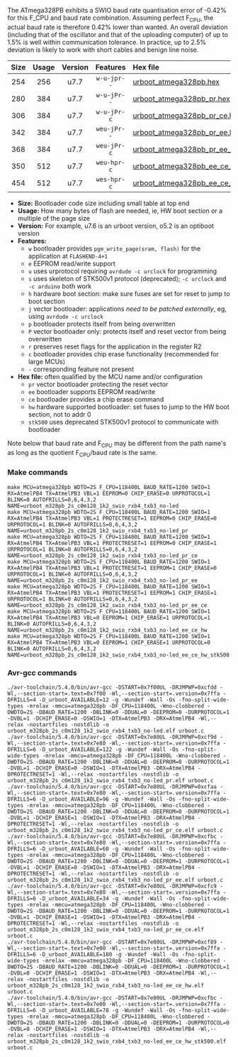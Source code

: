 The ATmega328PB exhibits a SWIO baud rate quantisation error of -0.42% for this F_CPU and baud rate combination. Assuming perfect F<sub>CPU</sub>, the actual baud rate is therefore 0.42% lower than wanted. An overall deviation (including that of the oscillator and that of the uploading computer) of up to 1.5% is well within communication tolerance. In practice, up to 2.5% deviation is likely to work with short cables and benign line noise.

|Size|Usage|Version|Features|Hex file|
|:-:|:-:|:-:|:-:|:--|
|254|256|u7.7|`w-u-jpr--`|[urboot_atmega328pb.hex](https://raw.githubusercontent.com/stefanrueger/urboot.hex/main/cores/minicore/atmega328pb/watchdog_2_s/internal_oscillator/118400_hz/1200_baud/uart1_rxb4_txb3/no-led/urboot_atmega328pb.hex)|
|280|384|u7.7|`w-u-jPr--`|[urboot_atmega328pb_pr.hex](https://raw.githubusercontent.com/stefanrueger/urboot.hex/main/cores/minicore/atmega328pb/watchdog_2_s/internal_oscillator/118400_hz/1200_baud/uart1_rxb4_txb3/no-led/urboot_atmega328pb_pr.hex)|
|306|384|u7.7|`w-u-jPr-c`|[urboot_atmega328pb_pr_ce.hex](https://raw.githubusercontent.com/stefanrueger/urboot.hex/main/cores/minicore/atmega328pb/watchdog_2_s/internal_oscillator/118400_hz/1200_baud/uart1_rxb4_txb3/no-led/urboot_atmega328pb_pr_ce.hex)|
|342|384|u7.7|`weu-jPr--`|[urboot_atmega328pb_pr_ee.hex](https://raw.githubusercontent.com/stefanrueger/urboot.hex/main/cores/minicore/atmega328pb/watchdog_2_s/internal_oscillator/118400_hz/1200_baud/uart1_rxb4_txb3/no-led/urboot_atmega328pb_pr_ee.hex)|
|368|384|u7.7|`weu-jPr-c`|[urboot_atmega328pb_pr_ee_ce.hex](https://raw.githubusercontent.com/stefanrueger/urboot.hex/main/cores/minicore/atmega328pb/watchdog_2_s/internal_oscillator/118400_hz/1200_baud/uart1_rxb4_txb3/no-led/urboot_atmega328pb_pr_ee_ce.hex)|
|350|512|u7.7|`weu-hpr-c`|[urboot_atmega328pb_ee_ce_hw.hex](https://raw.githubusercontent.com/stefanrueger/urboot.hex/main/cores/minicore/atmega328pb/watchdog_2_s/internal_oscillator/118400_hz/1200_baud/uart1_rxb4_txb3/no-led/urboot_atmega328pb_ee_ce_hw.hex)|
|454|512|u7.7|`wes-hpr-c`|[urboot_atmega328pb_ee_ce_hw_stk500.hex](https://raw.githubusercontent.com/stefanrueger/urboot.hex/main/cores/minicore/atmega328pb/watchdog_2_s/internal_oscillator/118400_hz/1200_baud/uart1_rxb4_txb3/no-led/urboot_atmega328pb_ee_ce_hw_stk500.hex)|

- **Size:** Bootloader code size including small table at top end
- **Usage:** How many bytes of flash are needed, ie, HW boot section or a multiple of the page size
- **Version:** For example, u7.6 is an urboot version, o5.2 is an optiboot version
- **Features:**
  + `w` bootloader provides `pgm_write_page(sram, flash)` for the application at `FLASHEND-4+1`
  + `e` EEPROM read/write support
  + `u` uses urprotocol requiring `avrdude -c urclock` for programming
  + `s` uses skeleton of STK500v1 protocol (deprecated); `-c urclock` and `-c arduino` both work
  + `h` hardware boot section: make sure fuses are set for reset to jump to boot section
  + `j` vector bootloader: applications *need to be patched externally*, eg, using `avrdude -c urclock`
  + `p` bootloader protects itself from being overwritten
  + `P` vector bootloader only: protects itself and reset vector from being overwritten
  + `r` preserves reset flags for the application in the register R2
  + `c` bootloader provides chip erase functionality (recommended for large MCUs)
  + `-` corresponding feature not present
- **Hex file:** often qualified by the MCU name and/or configuration
  + `pr` vector bootloader protecting the reset vector
  + `ee` bootloader supports EEPROM read/write
  + `ce` bootloader provides a chip erase command
  + `hw` hardware supported bootloader: set fuses to jump to the HW boot section, not to addr 0
  + `stk500` uses deprecated STK500v1 protocol to communicate with bootloader


Note below that baud rate and F<sub>CPU</sub> may be different from the path name's as long as the quotient F<sub>CPU</sub>/baud rate is the same.

### Make commands
```
make MCU=atmega328pb WDTO=2S F_CPU=118400L BAUD_RATE=1200 SWIO=1 RX=AtmelPB4 TX=AtmelPB3 VBL=1 EEPROM=0 CHIP_ERASE=0 URPROTOCOL=1 BLINK=0 AUTOFRILLS=0,6,4,3,2 NAME=urboot_m328pb_2s_c0m128_1k2_swio_rxb4_txb3_no-led
make MCU=atmega328pb WDTO=2S F_CPU=118400L BAUD_RATE=1200 SWIO=1 RX=AtmelPB4 TX=AtmelPB3 VBL=1 PROTECTRESET=1 EEPROM=0 CHIP_ERASE=0 URPROTOCOL=1 BLINK=0 AUTOFRILLS=0,6,4,3,2 NAME=urboot_m328pb_2s_c0m128_1k2_swio_rxb4_txb3_no-led_pr
make MCU=atmega328pb WDTO=2S F_CPU=118400L BAUD_RATE=1200 SWIO=1 RX=AtmelPB4 TX=AtmelPB3 VBL=1 PROTECTRESET=1 EEPROM=0 CHIP_ERASE=1 URPROTOCOL=1 BLINK=0 AUTOFRILLS=0,6,4,3,2 NAME=urboot_m328pb_2s_c0m128_1k2_swio_rxb4_txb3_no-led_pr_ce
make MCU=atmega328pb WDTO=2S F_CPU=118400L BAUD_RATE=1200 SWIO=1 RX=AtmelPB4 TX=AtmelPB3 VBL=1 PROTECTRESET=1 EEPROM=1 CHIP_ERASE=0 URPROTOCOL=1 BLINK=0 AUTOFRILLS=0,6,4,3,2 NAME=urboot_m328pb_2s_c0m128_1k2_swio_rxb4_txb3_no-led_pr_ee
make MCU=atmega328pb WDTO=2S F_CPU=118400L BAUD_RATE=1200 SWIO=1 RX=AtmelPB4 TX=AtmelPB3 VBL=1 PROTECTRESET=1 EEPROM=1 CHIP_ERASE=1 URPROTOCOL=1 BLINK=0 AUTOFRILLS=0,6,4,3,2 NAME=urboot_m328pb_2s_c0m128_1k2_swio_rxb4_txb3_no-led_pr_ee_ce
make MCU=atmega328pb WDTO=2S F_CPU=118400L BAUD_RATE=1200 SWIO=1 RX=AtmelPB4 TX=AtmelPB3 VBL=0 EEPROM=1 CHIP_ERASE=1 URPROTOCOL=1 BLINK=0 AUTOFRILLS=0,6,4,3,2 NAME=urboot_m328pb_2s_c0m128_1k2_swio_rxb4_txb3_no-led_ee_ce_hw
make MCU=atmega328pb WDTO=2S F_CPU=118400L BAUD_RATE=1200 SWIO=1 RX=AtmelPB4 TX=AtmelPB3 VBL=0 EEPROM=1 CHIP_ERASE=1 URPROTOCOL=0 BLINK=0 AUTOFRILLS=0,6,4,3,2 NAME=urboot_m328pb_2s_c0m128_1k2_swio_rxb4_txb3_no-led_ee_ce_hw_stk500
```

### Avr-gcc commands
```
./avr-toolchain/5.4.0/bin/avr-gcc -DSTART=0x7f00UL -DRJMPWP=0xcfdd -Wl,--section-start=.text=0x7f00 -Wl,--section-start=.version=0x7ffa -DFRILLS=4 -D_urboot_AVAILABLE=12 -g -Wundef -Wall -Os -fno-split-wide-types -mrelax -mmcu=atmega328pb -DF_CPU=118400L -Wno-clobbered -DWDTO=2S -DBAUD_RATE=1200 -DBLINK=0 -DDUAL=0 -DEEPROM=0 -DURPROTOCOL=1 -DVBL=1 -DCHIP_ERASE=0 -DSWIO=1 -DTX=AtmelPB3 -DRX=AtmelPB4 -Wl,--relax -nostartfiles -nostdlib -o urboot_m328pb_2s_c0m128_1k2_swio_rxb4_txb3_no-led.elf urboot.c
./avr-toolchain/5.4.0/bin/avr-gcc -DSTART=0x7e80UL -DRJMPWP=0xcf9d -Wl,--section-start=.text=0x7e80 -Wl,--section-start=.version=0x7ffa -DFRILLS=6 -D_urboot_AVAILABLE=122 -g -Wundef -Wall -Os -fno-split-wide-types -mrelax -mmcu=atmega328pb -DF_CPU=118400L -Wno-clobbered -DWDTO=2S -DBAUD_RATE=1200 -DBLINK=0 -DDUAL=0 -DEEPROM=0 -DURPROTOCOL=1 -DVBL=1 -DCHIP_ERASE=0 -DSWIO=1 -DTX=AtmelPB3 -DRX=AtmelPB4 -DPROTECTRESET=1 -Wl,--relax -nostartfiles -nostdlib -o urboot_m328pb_2s_c0m128_1k2_swio_rxb4_txb3_no-led_pr.elf urboot.c
./avr-toolchain/5.4.0/bin/avr-gcc -DSTART=0x7e80UL -DRJMPWP=0xcfaa -Wl,--section-start=.text=0x7e80 -Wl,--section-start=.version=0x7ffa -DFRILLS=6 -D_urboot_AVAILABLE=96 -g -Wundef -Wall -Os -fno-split-wide-types -mrelax -mmcu=atmega328pb -DF_CPU=118400L -Wno-clobbered -DWDTO=2S -DBAUD_RATE=1200 -DBLINK=0 -DDUAL=0 -DEEPROM=0 -DURPROTOCOL=1 -DVBL=1 -DCHIP_ERASE=1 -DSWIO=1 -DTX=AtmelPB3 -DRX=AtmelPB4 -DPROTECTRESET=1 -Wl,--relax -nostartfiles -nostdlib -o urboot_m328pb_2s_c0m128_1k2_swio_rxb4_txb3_no-led_pr_ce.elf urboot.c
./avr-toolchain/5.4.0/bin/avr-gcc -DSTART=0x7e80UL -DRJMPWP=0xcfbc -Wl,--section-start=.text=0x7e80 -Wl,--section-start=.version=0x7ffa -DFRILLS=6 -D_urboot_AVAILABLE=60 -g -Wundef -Wall -Os -fno-split-wide-types -mrelax -mmcu=atmega328pb -DF_CPU=118400L -Wno-clobbered -DWDTO=2S -DBAUD_RATE=1200 -DBLINK=0 -DDUAL=0 -DEEPROM=1 -DURPROTOCOL=1 -DVBL=1 -DCHIP_ERASE=0 -DSWIO=1 -DTX=AtmelPB3 -DRX=AtmelPB4 -DPROTECTRESET=1 -Wl,--relax -nostartfiles -nostdlib -o urboot_m328pb_2s_c0m128_1k2_swio_rxb4_txb3_no-led_pr_ee.elf urboot.c
./avr-toolchain/5.4.0/bin/avr-gcc -DSTART=0x7e80UL -DRJMPWP=0xcfc9 -Wl,--section-start=.text=0x7e80 -Wl,--section-start=.version=0x7ffa -DFRILLS=6 -D_urboot_AVAILABLE=34 -g -Wundef -Wall -Os -fno-split-wide-types -mrelax -mmcu=atmega328pb -DF_CPU=118400L -Wno-clobbered -DWDTO=2S -DBAUD_RATE=1200 -DBLINK=0 -DDUAL=0 -DEEPROM=1 -DURPROTOCOL=1 -DVBL=1 -DCHIP_ERASE=1 -DSWIO=1 -DTX=AtmelPB3 -DRX=AtmelPB4 -DPROTECTRESET=1 -Wl,--relax -nostartfiles -nostdlib -o urboot_m328pb_2s_c0m128_1k2_swio_rxb4_txb3_no-led_pr_ee_ce.elf urboot.c
./avr-toolchain/5.4.0/bin/avr-gcc -DSTART=0x7e00UL -DRJMPWP=0xcf89 -Wl,--section-start=.text=0x7e00 -Wl,--section-start=.version=0x7ffa -DFRILLS=6 -D_urboot_AVAILABLE=180 -g -Wundef -Wall -Os -fno-split-wide-types -mrelax -mmcu=atmega328pb -DF_CPU=118400L -Wno-clobbered -DWDTO=2S -DBAUD_RATE=1200 -DBLINK=0 -DDUAL=0 -DEEPROM=1 -DURPROTOCOL=1 -DVBL=0 -DCHIP_ERASE=1 -DSWIO=1 -DTX=AtmelPB3 -DRX=AtmelPB4 -Wl,--relax -nostartfiles -nostdlib -o urboot_m328pb_2s_c0m128_1k2_swio_rxb4_txb3_no-led_ee_ce_hw.elf urboot.c
./avr-toolchain/5.4.0/bin/avr-gcc -DSTART=0x7e00UL -DRJMPWP=0xcfbc -Wl,--section-start=.text=0x7e00 -Wl,--section-start=.version=0x7ffa -DFRILLS=6 -D_urboot_AVAILABLE=78 -g -Wundef -Wall -Os -fno-split-wide-types -mrelax -mmcu=atmega328pb -DF_CPU=118400L -Wno-clobbered -DWDTO=2S -DBAUD_RATE=1200 -DBLINK=0 -DDUAL=0 -DEEPROM=1 -DURPROTOCOL=0 -DVBL=0 -DCHIP_ERASE=1 -DSWIO=1 -DTX=AtmelPB3 -DRX=AtmelPB4 -Wl,--relax -nostartfiles -nostdlib -o urboot_m328pb_2s_c0m128_1k2_swio_rxb4_txb3_no-led_ee_ce_hw_stk500.elf urboot.c
```

